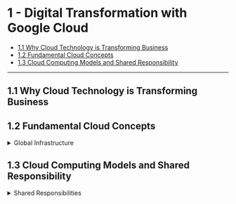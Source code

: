 # 1 - Digital Transformation with Google Cloud
- [1.1 Why Cloud Technology is Transforming Business](#11-why-cloud-technology-is-transforming-business)
- [1.2 Fundamental Cloud Concepts](#12-fundamental-cloud-concepts)
- [1.3 Cloud Computing Models and Shared Responsibility](#13-cloud-computing-models-and-shared-responsibility)


---


## 1.1 Why Cloud Technology is Transforming Business


## 1.2 Fundamental Cloud Concepts
<details>
    <summary>Global Infrastructure</summary>

![image.png](assets/Global%20Infrastructure.png)
</details>



## 1.3 Cloud Computing Models and Shared Responsibility
<details>
  <summary>Shared Responsibilities</summary>

![What is cloud?](https://images.squarespace-cdn.com/content/v1/65a6226068668c33fe4a4676/1706757674720-8KSGMDUB0B9FET5L9JB7/Chapter01Spread01Figure01.png?format=1500w)
![Shared Responsibilities](assets/Shared%20Responsibilities.png)
</details>



